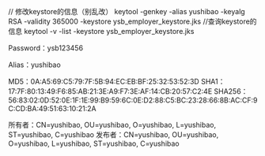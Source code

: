 // 修改keystore的信息（别乱改）
keytool -genkey -alias yushibao -keyalg RSA -validity 365000 -keystore ysb_employer_keystore.jks
//查询keystore的信息
keytool -v -list -keystore ysb_employer_keystore.jks

Password：ysb123456

Alias：yushibao

MD5：0A:A5:69:C5:79:7F:5B:94:EC:EB:BF:25:32:53:52:3D
SHA1：17:7F:80:13:49:F6:85:AB:21:3E:A9:F7:3E:AF:14:CB:20:57:C2:4E
SHA256：56:83:02:0D:52:0E:1F:1E:99:B9:59:6C:0E:D2:88:C5:BC:23:28:66:8B:AC:CF:9C:CD:BA:49:51:63:10:21:2A

所有者：CN=yushibao, OU=yushibao, O=yushibao, L=yushibao, ST=yushibao, C=yushibao
发布者：CN=yushibao, OU=yushibao, O=yushibao, L=yushibao, ST=yushibao, C=yushibao

